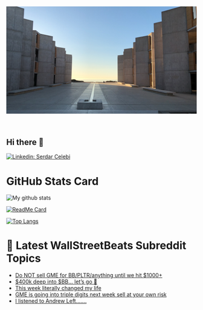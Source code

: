 <br> 

![Github Banner](./assets/img.jpg?raw=true)

</br>

## Hi there 👋
   
   [![Linkedin: Serdar Celebi](https://img.shields.io/badge/-Serdar%20Celebi-blue?style=flat-square&logo=Linkedin&logoColor=white&link=https://www.linkedin.com/in/serdarcelebi/)](https://www.linkedin.com/in/serdarcelebi/) 
   
  




# GitHub Stats Card


![My github stats](https://github-readme-stats.vercel.app/api?username=Avangarde2225&bg_color=30,e96443,904e95&title_color=fff&text_color=fff)



[![ReadMe Card](https://github-readme-stats.vercel.app/api/pin/?username=Avangarde2225&repo=github-readme-stats&show_owner=true)](https://github.com/Avangarde2225/github-readme-stats)


[![Top Langs](https://github-readme-stats.vercel.app/api/top-langs/?username=Avangarde2225)](https://github.com/Avangarde2225/github-readme-stats)

 # 📩 Latest WallStreetBeats Subreddit Topics
 <!-- BLOG-POST-LIST:START -->
- [Do NOT sell GME for BB/PLTR/anything until we hit $1000+](https://www.reddit.com/r/wallstreetbets/comments/l35s4w/do_not_sell_gme_for_bbpltranything_until_we_hit/)
- [$400k deep into $BB... let’s go 😤](https://www.reddit.com/r/wallstreetbets/comments/l3501b/400k_deep_into_bb_lets_go/)
- [This week literally changed my life](https://www.reddit.com/r/wallstreetbets/comments/l34dis/this_week_literally_changed_my_life/)
- [GME is going into triple digits next week sell at your own risk](https://www.reddit.com/r/wallstreetbets/comments/l31zkn/gme_is_going_into_triple_digits_next_week_sell_at/)
- [I listened to Andrew Left.......](https://www.reddit.com/r/wallstreetbets/comments/l31llr/i_listened_to_andrew_left/)
<!-- BLOG-POST-LIST:END -->







